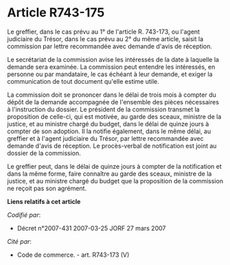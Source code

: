 # Article R743-175

Le greffier, dans le cas prévu au 1° de l'article R. 743-173, ou l'agent judiciaire du Trésor, dans le cas prévu au 2° du
même article, saisit la commission par lettre recommandée avec demande d'avis de réception.

Le secrétariat de la commission avise les intéressés de la date à laquelle la demande sera examinée. La commission peut
entendre les intéressés, en personne ou par mandataire, le cas échéant à leur demande, et exiger la communication de tout
document qu'elle estime utile.

La commission doit se prononcer dans le délai de trois mois à compter du dépôt de la demande accompagnée de l'ensemble des
pièces nécessaires à l'instruction du dossier. Le président de la commission transmet la proposition de celle-ci, qui est
motivée, au garde des sceaux, ministre de la justice, et au ministre chargé du budget, dans le délai de quinze jours à
compter de son adoption. Il la notifie également, dans le même délai, au greffier et à l'agent judiciaire du Trésor, par
lettre recommandée avec demande d'avis de réception. Le procès-verbal de notification est joint au dossier de la commission.

Le greffier peut, dans le délai de quinze jours à compter de la notification et dans la même forme, faire connaître au garde
des sceaux, ministre de la justice, et au ministre chargé du budget que la proposition de la commission ne reçoit pas son
agrément.

**Liens relatifs à cet article**

_Codifié par_:

  - Décret n°2007-431 2007-03-25 JORF 27 mars 2007

_Cité par_:

  - Code de commerce. - art. R743-173 (V)
